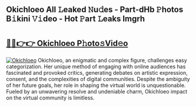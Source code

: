 ## Okichloeo All 𝙻eaked 𝙽u𝚍es - Part-dHb 𝙿hotos B𝚒kini 𝚅𝚒deo - Hot 𝙿art 𝙻eaks lmgrh

# <h2><a href="http://ld2zmof.urlbe.top/?page=Okichloeo">🔗🔗👉👉 Okichloeo P𝚑oto𝚜Vid𝚎o</a></h2>

[![Okichloeo](https://i.imgur.com/eBuTRDB.gif)](http://ld2zmof.urlbe.top/?page=Okichloeo)
Okichloeo, an enigmatic and complex figure, challenges easy categorization. Her unique method of engaging with online audiences has fascinated and provoked critics, generating debates on artistic expression, consent, and the complexities of digital communities. Despite the ambiguity of her future goals, her role in shaping the virtual world is unquestionable. Fueled by an unwavering resolve and undeniable charm, Okichloeo impact on the virtual community is limitless.
